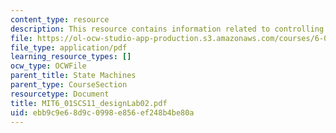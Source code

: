 ```yaml
---
content_type: resource
description: This resource contains information related to controlling robots.
file: https://ol-ocw-studio-app-production.s3.amazonaws.com/courses/6-01sc-introduction-to-electrical-engineering-and-computer-science-i-spring-2011/ebb9c9e68d9c0998e856ef248b4be80a_MIT6_01SCS11_designLab02.pdf
file_type: application/pdf
learning_resource_types: []
ocw_type: OCWFile
parent_title: State Machines
parent_type: CourseSection
resourcetype: Document
title: MIT6_01SCS11_designLab02.pdf
uid: ebb9c9e6-8d9c-0998-e856-ef248b4be80a
---
```

